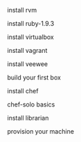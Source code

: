


install rvm


install ruby-1.9.3


install virtualbox


install vagrant


install veewee



build your first box


install chef


chef-solo basics


install librarian


provision your machine 
